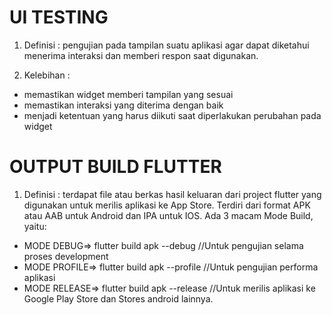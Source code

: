  # UI TESTING
1. Definisi : pengujian pada tampilan suatu aplikasi agar dapat diketahui menerima interaksi dan memberi respon saat digunakan.

2. Kelebihan :
  - memastikan widget memberi tampilan yang sesuai
  - memastikan interaksi yang diterima dengan baik
  - menjadi ketentuan yang harus diikuti saat diperlakukan perubahan pada widget

 # OUTPUT BUILD FLUTTER
 1. Definisi : terdapat file atau berkas hasil keluaran dari project flutter yang digunakan untuk merilis aplikasi ke App Store. Terdiri dari format APK atau AAB untuk Android dan IPA untuk IOS.
  Ada 3 macam Mode Build, yaitu:
- MODE DEBUG=> flutter build apk --debug //Untuk pengujian selama proses development
- MODE PROFILE=> flutter build apk --profile //Untuk pengujian performa aplikasi
- MODE RELEASE=> flutter build apk --release //Untuk merilis aplikasi ke Google Play Store dan Stores android lainnya.

